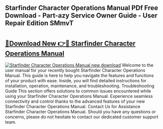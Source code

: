 ## Starfinder Character Operations Manual PDf Free Download - Part-azy Service Owner Guide - User Repair Edition SMmvT

# <h2><a href="http://cf10683.oget.top/?id=Starfinder+Character+Operations+Manual">🔗Download New 👉🔴 Starfinder Character Operations Manual</a></h2>

[![Starfinder Character Operations Manual new download](https://i.imgur.com/5g1atiW.png)](http://cf10683.oget.top/?id=Starfinder+Character+Operations+Manual)
Welcome to the user manual for your recently bought Starfinder Character Operations Manual. This guide is here to help you navigate the features and functions of your product with ease. Inside, you will find detailed instructions for installation, operation, maintenance, and troubleshooting. Troubleshooting Guide This section offers solutions to common issues encountered while using your Starfinder Character Operations Manual. Experience seamless connectivity and control thanks to the advanced features of your new Starfinder Character Operations Manual. Contact Us for Assistance Starfinder Character Operations Manual. Should you have any questions or concerns, please do not hesitate to contact our dedicated customer support team.

